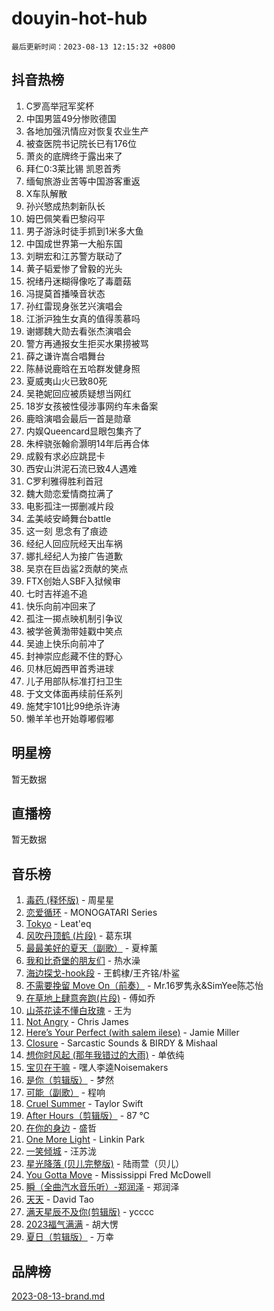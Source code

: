 # douyin-hot-hub

`最后更新时间：2023-08-13 12:15:32 +0800`

## 抖音热榜

1. C罗高举冠军奖杯
1. 中国男篮49分惨败德国
1. 各地加强汛情应对恢复农业生产
1. 被查医院书记院长已有176位
1. 萧炎的底牌终于露出来了
1. 拜仁0:3莱比锡 凯恩首秀
1. 缅甸旅游业苦等中国游客重返
1. X车队解散
1. 孙兴慜成热刺新队长
1. 姆巴佩笑看巴黎闷平
1. 男子游泳时徒手抓到1米多大鱼
1. 中国成世界第一大船东国
1. 刘畊宏和江苏警方联动了
1. 黄子韬爱惨了曾毅的光头
1. 祝绪丹迷糊得像吃了毒蘑菇
1. 冯提莫首播嗓音状态
1. 孙红雷现身张艺兴演唱会
1. 江浙沪独生女真的值得羡慕吗
1. 谢娜魏大勋去看张杰演唱会
1. 警方再通报女生拒买水果捞被骂
1. 薛之谦许嵩合唱舞台
1. 陈赫说鹿晗在五哈群发健身照
1. 夏威夷山火已致80死
1. 吴艳妮回应被质疑想当网红
1. 18岁女孩被性侵涉事网约车未备案
1. 鹿晗演唱会最后一首是勋章
1. 内娱Queencard显眼包集齐了
1. 朱梓骁张翰俞灏明14年后再合体
1. 成毅有求必应跳昆卡
1. 西安山洪泥石流已致4人遇难
1. C罗利雅得胜利首冠
1. 魏大勋恋爱情商拉满了
1. 电影孤注一掷删减片段
1. 孟美岐安崎舞台battle
1. 这一刻 思念有了痕迹
1. 经纪人回应阮经天出车祸
1. 娜扎经纪人为接广告道歉
1. 吴京在巨齿鲨2贡献的笑点
1. FTX创始人SBF入狱候审
1. 七时吉祥追不追
1. 快乐向前冲回来了
1. 孤注一掷点映机制引争议
1. 被学爸黄渤带娃戳中笑点
1. 吴迪上快乐向前冲了
1. 封神崇应彪藏不住的野心
1. 贝林厄姆西甲首秀进球
1. 儿子用部队标准打扫卫生
1. 于文文体面再续前任系列
1. 施梵宇101比99绝杀许涛
1. 懒羊羊也开始尊嘟假嘟

## 明星榜

暂无数据

## 直播榜

暂无数据

## 音乐榜

1. [毒药 (释怀版)](https://sf3-cdn-tos.douyinstatic.com/obj/tos-cn-ve-2774/oYILMEAzspdZBIzy4frJNB8ZHPHWAhiwowd4Ad) - 周星星
1. [恋爱循环](https://sf6-cdn-tos.douyinstatic.com/obj/tos-cn-ve-2774/70a85ab2fc594510b47ea8fc36cd6d71) - MONOGATARI Series
1. [Tokyo](https://sf6-cdn-tos.douyinstatic.com/obj/tos-cn-ve-2774/5f21df8a314c4ab5912718c2182fe25f) - Leat'eq
1. [风吹丹顶鹤 (片段)](https://sf3-cdn-tos.douyinstatic.com/obj/tos-cn-ve-2774/oImDzeJM2hbnVCfbAag5NbDteaFzOGbY334A4I) - 葛东琪
1. [最最美好的夏天（副歌）](https://sf6-cdn-tos.douyinstatic.com/obj/tos-cn-ve-2774/o4FMghDLZkPIkCutdrsXlbTHcaZztBfeCp9AFS) - 夏梓薰
1. [我和比奇堡的朋友们](https://sf3-cdn-tos.douyinstatic.com/obj/tos-cn-ve-2774/f0505db981ea4a6d91453a15924a82aa) - 热水澡
1. [海边探戈-hook段](https://sf3-cdn-tos.douyinstatic.com/obj/tos-cn-ve-2774/o4bvQg5wnw7PkBDSgDbfCoY7l8rSCkBtsP4Zf5) - 王鹤棣/王齐铭/朴鲨
1. [不需要挽留 Move On（前奏）](https://sf6-cdn-tos.douyinstatic.com/obj/tos-cn-ve-2774/ooCBhgCCkF4nExzQL9WZSUbitfA8IsDkgQIYhe) - Mr.16罗隽永&SimYee陈芯怡
1. [在草地上肆意奔跑(片段)](https://sf6-cdn-tos.douyinstatic.com/obj/tos-cn-ve-2774/8831d494742f45dabdfa8adb8b817259) - 傅如乔
1. [山茶花读不懂白玫瑰](https://sf6-cdn-tos.douyinstatic.com/obj/tos-cn-ve-2774/osfn8B7DktrRHEPJgPCfDbw7QDQEkwC16BxZg9) - 王为
1. [Not Angry](https://sf3-cdn-tos.douyinstatic.com/obj/tos-cn-ve-2774/651f30a826dc43cbb6becf6b048f9541) - Chris James
1. [Here’s Your Perfect (with salem ilese)](https://sf6-cdn-tos.douyinstatic.com/obj/tos-cn-ve-2774/076b1576c6c546598f803fe53da388a7) - Jamie Miller
1. [Closure](https://sf6-cdn-tos.douyinstatic.com/obj/tos-cn-ve-2774/84f7422b29f94b78a5f3b0386275db35) - Sarcastic Sounds & BIRDY & Mishaal
1. [想你时风起 (那年我错过的大雨)](https://sf3-cdn-tos.douyinstatic.com/obj/tos-cn-ve-2774/ooR7G8ftDMzIgnxa0HbReM4CZ74qknQABLtHB1) - 单依纯
1. [宝贝在干嘛](https://sf6-cdn-tos.douyinstatic.com/obj/tos-cn-ve-2774/okW4hBCfJI5B2ZEgTCtikhMW7IafzNrBQIYkpJ) - 嘿人李逵Noisemakers
1. [是你（剪辑版）](https://sf6-cdn-tos.douyinstatic.com/obj/tos-cn-ve-2774/46019dae783c4c969944217fe1cfafc4) - 梦然
1. [可能（副歌）](https://sf6-cdn-tos.douyinstatic.com/obj/tos-cn-ve-2774/cde1731888894259b333569393c2fb51) - 程响
1. [Cruel Summer](https://sf3-cdn-tos.douyinstatic.com/obj/tos-cn-ve-2774/b35ad770e6d4495abefaa493fa46b555) - Taylor Swift
1. [After Hours（剪辑版）](https://sf3-cdn-tos.douyinstatic.com/obj/tos-cn-ve-2774/owgWztApWhImMFMpyEyQfAIyIusRBioqSgWk7T) - 87 ℃
1. [在你的身边](https://sf6-cdn-tos.douyinstatic.com/obj/tos-cn-ve-2774/9dce2ee6c9f84c17a6d68458730d7ae8) - 盛哲
1. [One More Light](https://sf3-cdn-tos.douyinstatic.com/obj/tos-cn-ve-2774/okIBCInhecoGOE5h6ZvqCBYtfXCIMQEbgkRKgD) - Linkin Park
1. [ 一笑倾城](https://sf6-cdn-tos.douyinstatic.com/obj/tos-cn-ve-2774/cb539248cc6e4add8fdc39683808c267) - 汪苏泷
1. [星光降落 (贝儿完整版)](https://sf6-cdn-tos.douyinstatic.com/obj/tos-cn-ve-2774/okwB9hAwyAtsFFkFBzAX1hOOfQuIoMNs0W2Mwr) - 陆雨萱（贝儿）
1. [You Gotta Move](https://sf6-cdn-tos.douyinstatic.com/obj/tos-cn-ve-2774/a2b672af67514106b25cdfd6f1a8aad2) - Mississippi Fred McDowell
1. [瞬（全曲汽水音乐听）-郑润泽](https://sf3-cdn-tos.douyinstatic.com/obj/tos-cn-ve-2774/o4Vb9eJZClCZTnRQYy0BRSeHGrDtrkrQgIBvQt) - 郑润泽
1. [天天](https://sf6-cdn-tos.douyinstatic.com/obj/tos-cn-ve-2774/6b075c4856e34a60a1ef022c4a80dec5) - David Tao
1. [满天星辰不及你(剪辑版)](https://sf6-cdn-tos.douyinstatic.com/obj/tos-cn-ve-2774/967cfdb40fa94d60af1ae47c8dc174f0) - ycccc
1. [2023福气满满](https://sf6-cdn-tos.douyinstatic.com/obj/tos-cn-ve-2774/ocebsi6kbCVkBMAcDJkqdZpBQMubYSQetK2gQn) - 胡大愣
1. [夏日（剪辑版）](https://sf6-cdn-tos.douyinstatic.com/obj/tos-cn-ve-2774/b2ca8dc688424728a4e78eb024bdddd8) - 万幸

## 品牌榜

[2023-08-13-brand.md](2023-08-13-brand.md)

